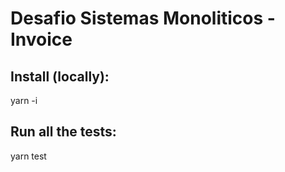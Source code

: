 # Desafio Sistemas Monoliticos - Invoice

## Install (locally):
yarn -i

## Run all the tests:
yarn test